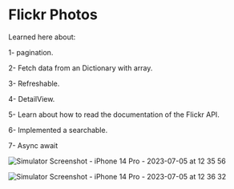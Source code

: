 #  Flickr Photos

Learned here about:

1- pagination.

2- Fetch data from an Dictionary with array.

3- Refreshable.

4- DetailView.

5- Learn about how to read the documentation of the Flickr API.

6- Implemented a searchable.

7- Async await

![Simulator Screenshot - iPhone 14 Pro - 2023-07-05 at 12 35 56](https://github.com/sdGuille/MyFlikrApp/assets/86071679/17810f1c-ddf6-45fa-9e9b-0d22c5b637c8)

![Simulator Screenshot - iPhone 14 Pro - 2023-07-05 at 12 36 32](https://github.com/sdGuille/MyFlikrApp/assets/86071679/f98e9423-199f-4dcd-9056-bd75f8514582)
